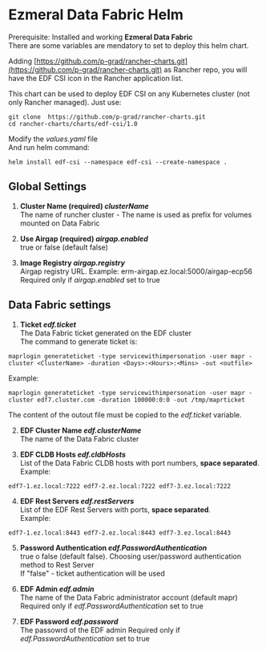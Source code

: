 # Ezmeral Data Fabric Helm
Prerequisite: Installed and working **Ezmeral Data Fabric**  
There are some variables are mendatory to set to deploy this helm chart.

Adding [https://github.com/p-grad/rancher-charts.git](https://github.com/p-grad/rancher-charts.git) as Rancher repo, you will have the EDF CSI icon in the Rancher application list.  

This chart can be used to deploy EDF CSI on any Kubernetes cluster (not only Rancher managed). Just use:  
```
git clone  https://github.com/p-grad/rancher-charts.git  
cd rancher-charts/charts/edf-csi/1.0  
```  
Modify the *values.yaml* file  
And run helm command:  
```
helm install edf-csi --namespace edf-csi --create-namespace .
```

## Global Settings  
1. **Cluster Name  (required) *clusterName***  
The name of runcher cluster - The name is used as prefix for volumes mounted on Data Fabric 
  
2. **Use Airgap (required) *airgap.enabled***  
true or false (default false)
  
3. **Image Registry *airgap.registry***  
Airgap registry URL. Example: erm-airgap.ez.local:5000/airgap-ecp56  
Required only if *airgap.enabled* set to true  

## Data Fabric settings  
1. **Ticket *edf.ticket***  
The Data Fabric ticket generated on the EDF cluster  
The command to generate ticket is:  
```
maprlogin generateticket -type servicewithimpersonation -user mapr -cluster <ClusterName> -duration <Days>:<Hours>:<Mins> -out <outfile>  
```
Example:
```
maprlogin generateticket -type servicewithimpersonation -user mapr -cluster edf7.cluster.com -duration 100000:0:0 -out /tmp/maprticket  
```
The content of the outout file must be copied to the *edf.ticket* variable.  
  
2. **EDF Cluster Name *edf.clusterName***  
The name of the Data Fabric cluster  
  
3. **EDF CLDB Hosts *edf.cldbHosts***  
List of the Data Fabric CLDB hosts with port numbers, **space separated**.  
Example:
```
edf7-1.ez.local:7222 edf7-2.ez.local:7222 edf7-3.ez.local:7222  
```
  
4. **EDF Rest Servers *edf.restServers***  
List of the EDF Rest Servers with ports, **space separated**.  
Example:
```
edf7-1.ez.local:8443 edf7-2.ez.local:8443 edf7-3.ez.local:8443  
```
  
5. **Password Authentication *edf.PasswordAuthentication***  
true o false (default false). Choosing user/password authentication method to Rest Server  
If "false" - ticket authentication will be used  
  
6. **EDF Admin *edf.admin***  
The name of the Data Fabric administrator account (default mapr)  
Required only if *edf.PasswordAuthentication* set to true  
  
7. **EDF Password *edf.password***  
The passowrd of the EDF admin
Required only if *edf.PasswordAuthentication* set to true  
